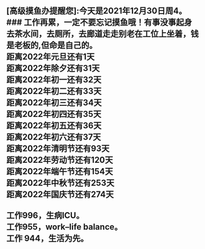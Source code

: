## [高级摸鱼办提醒您]:今天是2021年12月30日周4。<br/>### 工作再累，一定不要忘记摸鱼哦！有事没事起身去茶水间，去厕所，去廊道走走别老在工位上坐着，钱是老板的,但命是自己的。<br/>距离2022年元旦还有1天<br/>距离2022年除夕还有31天<br/>距离2022年初一还有32天<br/>距离2022年初二还有33天<br/>距离2022年初三还有34天<br/>距离2022年初四还有35天<br/>距离2022年初五还有36天<br/>距离2022年初六还有37天<br/>距离2022年清明节还有93天<br/>距离2022年劳动节还有120天<br/>距离2022年端午节还有154天<br/>距离2022年中秋节还有253天<br/>距离2022年国庆节还有274天<br/><br/>工作996，生病ICU。<br/>工作955，work–life balance。<br/>工作 944，生活为先。